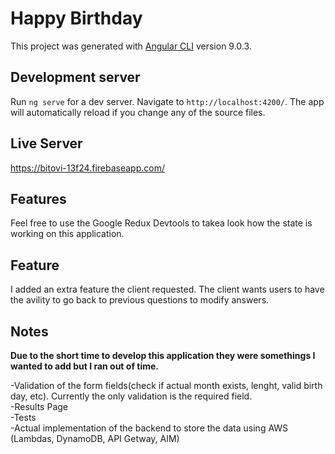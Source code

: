 # Happy Birthday

This project was generated with [Angular CLI](https://github.com/angular/angular-cli) version 9.0.3.

## Development server

Run `ng serve` for a dev server. Navigate to `http://localhost:4200/`. The app will automatically reload if you change any of the source files.

## Live Server

https://bitovi-13f24.firebaseapp.com/

## Features

Feel free to use the Google Redux Devtools to takea  look how the state is working on this application.

## Feature

I added an extra feature the client requested. The client wants users to have the avility to go back to previous questions to modify answers.

## Notes

**Due to the short time to develop this application they were somethings I wanted to add but I ran out of time.**

-Validation of the form fields(check if actual month exists, lenght, valid birth day, etc). Currently the only validation is the required field.
<br/>
-Results Page
<br/>
-Tests
<br/>
-Actual implementation of the backend to store the data using AWS (Lambdas, DynamoDB, API Getway, AIM)



